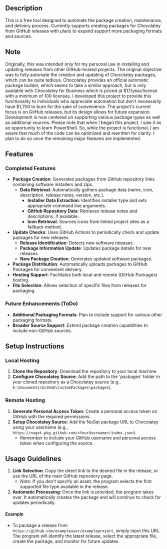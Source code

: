 
## Description
This is a free tool designed to automate the package creation, maintenance, and delivery process. Currently supports creating packages for Chocolatey from GitHub releases with plans to expand support more packaging formats and sources.

## Note
Originally, this was intended only for my personal use in installing and updating releases from other GitHub-hosted projects. The original objective was to fully automate the creation and updating of Chocolatey packages, which can be quite tedious. Chocolatey provides an official automatic package builder, which seems to take a similar approach, but is only available with Chocolatey for Business which is priced at $17/year/license with a minimum of 100 licenses. I developed this project to provide this functionality to individuals who appreciate automation but don't necessarily have $1,700 to burn for the sake of convenience. The project's current focus is on GitHub releases, but its design allows for future expansion. Development is now centered on supporting various package types as well as additional sources. Please note that when I began this project, I saw it as an opportunity to learn PowerShell. So, while the project is functional, I am aware that much of the code can be optimized and rewritten for clarity. I plan to do so once the remaining major features are implemented.

## Features
### Completed Features
- **Package Creation**: Generates packages from GitHub repository links containing software installers and zips.
  - **Data Retrieval**: Automatically gathers package data (name, icon, description, release notes, version, etc.).
    - **Installer Data Extraction**: Identifies installer type and sets appropriate command line arguments.
    - **GitHub Repository Data**: Retrieves release notes and descriptions, if available.
    - **Icon Retrieval**: Sources icons from linked project sites as a fallback method.
- **Update Checks**: Uses GitHub Actions to periodically check and update packages for new releases.
  - **Release Identification**: Detects new software releases.
  - **Package Information Update**: Updates package details for new releases.
  - **New Package Creation**: Generates updated software packages.
- **Package Distribution**: Automatically uploads packages to GitHub Packages for convenient delivery.
- **Hosting Support**: Facilitates both local and remote (GitHub Packages) hosting.
- **File Selection**: Allows selection of specific files from releases for packaging.

### Future Enhancements (ToDo)
- **Additional Packaging Formats**: Plan to include support for various other packaging formats.
- **Broader Source Support**: Extend package creation capabilities to include non-GitHub sources.

## Setup Instructions
### Local Hosting
1. **Clone the Repository**: Download the repository to your local machine.
2. **Configure Chocolatey Source**: Add the path to the 'packages' folder in your cloned repository as a Chocolatey source (e.g., `E:\Documents\GitHub\CustomPackages\packages`).

### Remote Hosting
1. **Generate Personal Access Token**: Create a personal access token on GitHub with the required permissions.
2. **Setup Chocolatey Source**: Add the NuGet package URL to Chocolatey using your username (e.g., `https://nuget.pkg.github.com/<YourUsername>/index.json`).
   - Remember to include your GitHub username and personal access token when configuring the source.

## Usage Guidelines
1. **Link Selection**: Copy the direct link to the desired file in the release, or use the URL of the main GitHub repository page. 
   - *Note*: If you don't specify an asset, the program selects the first supported file type available in the release.
2. **Automatic Processing**: Once the link is provided, the program takes over. It automatically creates the package and will continue to check for updates periodically.

#### Example
- To package a release from `https://github.com/exampleuser/exampleproject`, simply input this URL. The program will identify the latest release, select the appropriate file, create the package, and monitor for future updates.
